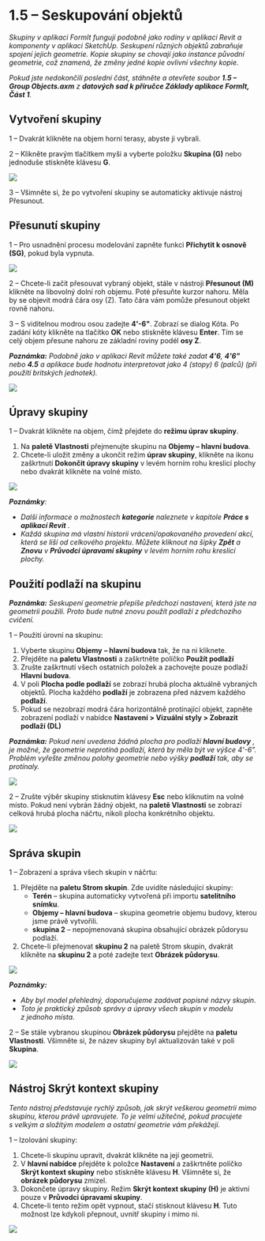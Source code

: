 # 1.5 – Seskupování objektů

_Skupiny v aplikaci FormIt fungují podobně jako rodiny v aplikaci Revit a komponenty v aplikaci SketchUp. Seskupení různých objektů zabraňuje spojení jejich geometrie. Kopie skupiny se chovají jako instance původní geometrie, což znamená, že změny jedné kopie ovlivní všechny kopie._

_Pokud jste nedokončili poslední část, stáhněte a otevřete soubor_ _**1.5 – Group Objects.axm**_ _z_ _**datových sad k příručce Základy aplikace FormIt, Část 1**._

## **Vytvoření skupiny**

1 – Dvakrát klikněte na objem horní terasy, abyste ji vybrali.

2 – Klikněte pravým tlačítkem myši a vyberte položku **Skupina \(G\)** nebo jednoduše stiskněte klávesu **G**.

![](../../.gitbook/assets/0%20%281%29.jpeg)

3 – Všimněte si, že po vytvoření skupiny se automaticky aktivuje nástroj Přesunout.

## **Přesunutí skupiny**

1 – Pro usnadnění procesu modelování zapněte funkci **Přichytit k osnově \(SG\)**, pokud byla vypnuta.

![](../../.gitbook/assets/1%20%2814%29.png)

2 – Chcete-li začít přesouvat vybraný objekt, stále v nástroji **Přesunout \(M\)** klikněte na libovolný dolní roh objemu. Poté přesuňte kurzor nahoru. Měla by se objevit modrá čára osy \(Z\). Tato čára vám pomůže přesunout objekt rovně nahoru.

3 – S viditelnou modrou osou zadejte **4'-6"**. Zobrazí se dialog Kóta. Po zadání kóty klikněte na tlačítko **OK** nebo stiskněte klávesu **Enter**. Tím se celý objem přesune nahoru ze základní roviny podél **osy Z**.

_**Poznámka:**_ _Podobně jako v aplikaci Revit můžete také zadat_ _**4'6**,_ _**4'6"**_ _nebo_ _**4.5** a aplikace bude hodnotu interpretovat jako 4 \(stopy\) 6 \(palců\) (při použití britských jednotek)._

![](../../.gitbook/assets/2%20%282%29.png)

## **Úpravy skupiny**

1 – Dvakrát klikněte na objem, čímž přejdete do **režimu úprav skupiny**. 

1. Na **paletě Vlastnosti** přejmenujte skupinu na **Objemy – hlavní budova**.
2. Chcete-li uložit změny a ukončit režim **úprav skupiny**, klikněte na ikonu zaškrtnutí **Dokončit úpravy skupiny** v levém horním rohu kreslicí plochy nebo dvakrát klikněte na volné místo.

![](../../.gitbook/assets/3%20%2812%29.png)

_**Poznámky**:_

* _Další informace o možnostech_ _**kategorie**_ _naleznete v kapitole_ _**Práce s aplikací Revit**_ _._‌
* _Každá skupina má vlastní historii vrácení/opakovaného provedení akcí, která se liší od celkového projektu. Můžete kliknout na šipky_ _**Zpět**_ _a_ _**Znovu**_ _v_ _**Průvodci úpravami skupiny**_ _v levém horním rohu kreslicí plochy._

## **Použití podlaží na skupinu**

_**Poznámka:**_ _Seskupení geometrie přepíše předchozí nastavení, která jste na geometrii použili. Proto bude nutné znovu použít podlaží z předchozího cvičení._

1 – Použití úrovní na skupinu:

1. Vyberte skupinu **Objemy** **– hlavní budova** tak, že na ni kliknete.
2. Přejděte na **paletu Vlastnosti** a zaškrtněte políčko **Použít podlaží**
3. Zrušte zaškrtnutí všech ostatních položek a zachovejte pouze podlaží **Hlavní budova**.
4. V poli **Plocha podle podlaží** se zobrazí hrubá plocha aktuálně vybraných objektů. Plocha každého **podlaží** je zobrazena před názvem každého **podlaží**.
5. Pokud se nezobrazí modrá čára horizontálně protínající objekt, zapněte zobrazení podlaží v nabídce **Nastavení &gt; Vizuální styly &gt; Zobrazit podlaží \(DL\)**

_**Poznámka:** Pokud není uvedena žádná plocha pro podlaží_ _**hlavní budovy**_ _, je možné, že geometrie neprotíná podlaží, která by měla být ve výšce 4'-6". Problém vyřešte změnou polohy geometrie nebo výšky_ _**podlaží**_ _tak, aby se protínaly._

![](../../.gitbook/assets/levels-to-groups.png)

2 – Zrušte výběr skupiny stisknutím klávesy **Esc** nebo kliknutím na volné místo. Pokud není vybrán žádný objekt, na **paletě Vlastnosti** se zobrazí celková hrubá plocha náčrtu, nikoli plocha konkrétního objektu.

![](../../.gitbook/assets/5%20%2815%29.png)

## **Správa skupin**

1 – Zobrazení a správa všech skupin v náčrtu:

1. Přejděte na **paletu Strom skupin**. Zde uvidíte následující skupiny:
   * **Terén** – skupina automaticky vytvořená při importu **satelitního snímku**.
   * **Objemy – hlavní budova** – skupina geometrie objemu budovy, kterou jsme právě vytvořili.
   * **skupina 2** – nepojmenovaná skupina obsahující obrázek půdorysu podlaží.
2. Chcete-li přejmenovat **skupinu 2** na paletě Strom skupin, dvakrát klikněte na **skupinu 2** a poté zadejte text **Obrázek půdorysu**.

![](../../.gitbook/assets/6%20%284%29.png)

_**Poznámky:**_

* _Aby byl model přehledný, doporučujeme zadávat popisné názvy skupin._
* _Toto je praktický způsob správy a úpravy všech skupin v modelu z jednoho místa._

2 – Se stále vybranou skupinou **Obrázek půdorysu** přejděte na **paletu Vlastnosti**. Všimněte si, že název skupiny byl aktualizován také v poli **Skupina**.

![](../../.gitbook/assets/7.png)

## **Nástroj Skrýt kontext skupiny**

_Tento nástroj představuje rychlý způsob, jak skrýt veškerou geometrii mimo skupinu, kterou právě upravujete. To je velmi užitečné, pokud pracujete s velkým a složitým modelem a ostatní geometrie vám překážejí._

1 – Izolování skupiny:

1. Chcete-li skupinu upravit, dvakrát klikněte na její geometrii.
2. V **hlavní nabídce** přejděte k položce **Nastavení** a zaškrtněte políčko **Skrýt kontext skupiny** nebo stiskněte klávesu **H**. Všimněte si, že **obrázek půdorysu** zmizel.
3. Dokončete úpravy skupiny. Režim **Skrýt kontext skupiny \(H\)** je aktivní pouze v **Průvodci úpravami skupiny**.
4. Chcete-li tento režim opět vypnout, stačí stisknout klávesu **H**. Tuto možnost lze kdykoli přepnout, uvnitř skupiny i mimo ni.

![](../../.gitbook/assets/8%20%285%29.png)


